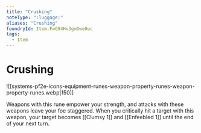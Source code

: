 ```yaml
---
title: "Crushing"
noteType: ":luggage:"
aliases: "Crushing"
foundryId: Item.FwG94Hv3gmOwe0uc
tags:
  - Item
---
```


# Crushing
![[systems-pf2e-icons-equipment-runes-weapon-property-runes-weapon-property-runes.webp|150]]

Weapons with this rune empower your strength, and attacks with these weapons leave your foe staggered. When you critically hit a target with this weapon, your target becomes [[Clumsy 1]] and [[Enfeebled 1]] until the end of your next turn.


